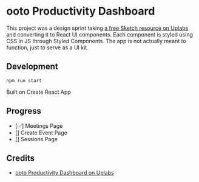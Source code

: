 # ooto Productivity Dashboard

This project was a design sprint taking [a free Sketch resource on Uplabs]() and converting it to React UI components. Each component is styled using CSS in JS through Styled Components. The app is not actually meant to function, just to serve as a UI kit.

## Development

`npm run start`

Built on Create React App

## Progress

- [✅] Meetings Page
- [] Create Event Page
- [] Sessions Page

## Credits

- [ooto Productivity Dashboard on Uplabs](https://www.uplabs.com/posts/ooto-productivity-dashboards)
